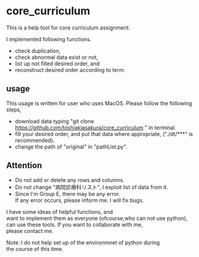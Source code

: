 # core_curriculum
This is a help tool for core curriculum assignment.

I implemented following functions. 
- check duplication,
- check abnormal data exist or not,
- list up not filled desired order, and 
- reconstruct desired order according to term. 


## usage 
This usage is written for user who uses MacOS.
Please follow the following steps, 
- download data typing "git clone https://github.com/toshiakiasakura/core_curriculum " in terminal. 
- fill your desired order, and put that data where appropriate, 
    ("./dt/***" is recommended). 
- change the path of "original" in "pathList.py". 

## Attention 
- Do not add or delete any rows and columns. 
- Do not change "病院診療科リスト", I exploit list of data from it. 
- Since I'm Group E, there may be any error. <br>
    If any error occurs, please inform me. I will fix bugs. 

I have some ideas of helpful functions, and <br>
want to implement them as everyone (ofcourse,who can not use python),<br>
can use these tools. If you want to collaborate with me, <br> 
please contact me. 

Note: I do not help set up of the environmnet of python during <br>
the course of this time. 




